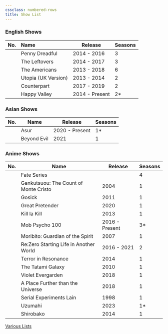 ```yaml
---
cssclass: numbered-rows
title: Show List
---
```


### English Shows

| No. | Name                | Release        | Seasons |
|:---:|:------------------- | -------------- | ------- |
|     | Penny Dreadful      | 2014 - 2016    | 3       |
|     | The Leftovers       | 2014 - 2017    | 3       |
|     | The Americans       | 2013 - 2018    | 6       |
|     | Utopia (UK Version) | 2013 - 2014    | 2       |
|     | Counterpart         | 2017 - 2019    | 2       |
|     | Happy Valley        | 2014 - Present | 2\*     |

### Asian Shows

| No. | Name        | Release        | Seasons |
| --- | ----------- | -------------- | ------- |
|     | Asur        | 2020 - Present | 1\*     |
|     | Beyond Evil | 2021           | 1       |

### Anime Shows

| No. | Name                                   | Release        | Seasons |
| --- | -------------------------------------- | -------------- | ------- |
|     | Fate Series                            |                | 4       |
|     | Gankutsuou: The Count of Monte Cristo  | 2004           | 1       |
|     | Gosick                                 | 2011           | 1       |
|     | Great Pretender                        | 2020           | 1       |
|     | Kill la Kill                           | 2013           | 1       |
|     | Mob Psycho 100                         | 2016 - Present | 3\*     |
|     | Moribito: Guardian of the Spirit       | 2007           | 1       |
|     | Re:Zero Starting Life in Another World | 2016 - 2021    | 2       |
|     | Terror in Resonance                    | 2014           | 1       |
|     | The Tatami Galaxy                      | 2010           | 1       |
|     | Violet Evergarden                      | 2018           | 1       |
|     | A Place Further than the Universe      | 2018           | 1       |
|     | Serial Experiments Lain                | 1998           | 1       |
|     | Uzumahi                                | 2023           | 1\*     |
|     | Shirobako                              | 2014           | 1       |

[Various Lists](../Various%20Lists.md)